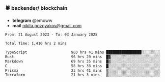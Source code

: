 ### 🕷 backender/ blockchain
- **telegram** @emoww
- **mail** nikita.poznyakov@gmail.com

<!--START_SECTION:waka-->

```txt
From: 21 August 2023 - To: 03 January 2025

Total Time: 1,410 hrs 2 mins

TypeScript                    903 hrs 41 mins ████████████████░░░░░░░░░   63.85 %
Rust                          96 hrs 20 mins  █▓░░░░░░░░░░░░░░░░░░░░░░░   06.81 %
Markdown                      69 hrs 35 mins  █▒░░░░░░░░░░░░░░░░░░░░░░░   04.92 %
C                             58 hrs 38 mins  █░░░░░░░░░░░░░░░░░░░░░░░░   04.14 %
Prisma                        23 hrs 41 mins  ▒░░░░░░░░░░░░░░░░░░░░░░░░   01.67 %
Terraform                     21 hrs 3 mins   ▒░░░░░░░░░░░░░░░░░░░░░░░░   01.49 %
```

<!--END_SECTION:waka-->




